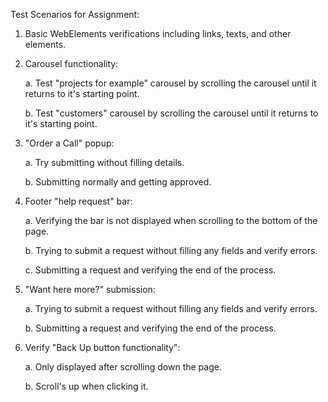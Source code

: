 Test Scenarios for Assignment:

1. Basic WebElements verifications including links, texts, and other elements.


2. Carousel functionality:

    a. Test "projects for example" carousel by scrolling the carousel until it returns to it's starting point.
    
    b. Test "customers" carousel by scrolling the carousel until it returns to it's starting point.
    

3. "Order a Call" popup:

    a. Try submitting without filling details.
    
    b. Submitting normally and getting approved.
    
    
3. Footer "help request" bar:

    a. Verifying the bar is not displayed when scrolling to the bottom of the page.
     
    b. Trying to submit a request without filling any fields and verify errors.
    
    c. Submitting a request and verifying the end of the process.
    
    
4. "Want here more?" submission:

    a. Trying to submit a request without filling any fields and verify errors.
    
    b. Submitting a request and verifying the end of the process.
    
    
5. Verify "Back Up button functionality":

    a. Only displayed after scrolling down the page.
    
    b. Scroll's up when clicking it.
    

    
    